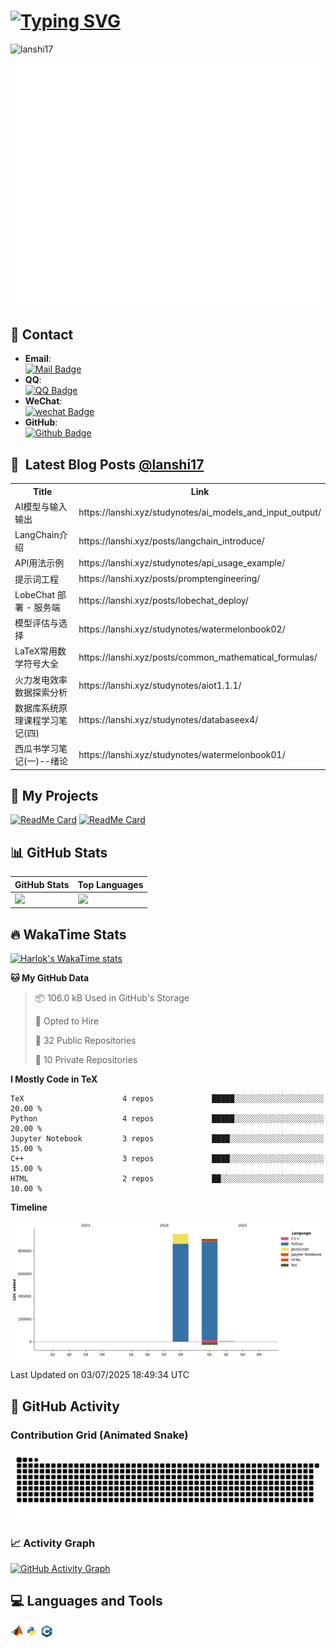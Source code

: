 # [![Typing SVG](https://readme-typing-svg.demolab.com?font=Fira+Code&weight=640&size=32&pause=1000&color=95F700&width=453&height=60&lines=Hey+%F0%9F%91%8B%2C+This+is+Lanshi)](https://git.io/typing-svg)

<p align="left">
  <img src="https://komarev.com/ghpvc/?username=lanshi17" alt="lanshi17" />
</p>

![Metrics](https://github.com/lanshi17/lanshi17/blob/master/github-metrics.svg)

## 📧 Contact
- **Email**:  
  [![Mail Badge](https://img.shields.io/badge/-yhvguk@foxmail.com-c14438?style=flat&logo=Gmail&logoColor=white&link=mailto:yhvguk@foxmail.com)](mailto:yhvguk@foxmail.com)
- **QQ**:  
  [![QQ Badge](https://img.shields.io/badge/-1020037769-0A66C2?style=flat&logo=qq&logoColor=white&link=https://qm.qq.com/q/NAXbuT3rQA)](https://qm.qq.com/q/NAXbuT3rQA)
- **WeChat**:  
  [![wechat Badge](https://img.shields.io/badge/-Skurayzs-12B76A?style=flat&logo=wechat&logoColor=white&link=https://img.picui.cn/free/2025/04/19/68030b5da4fa3.png)](https://img.picui.cn/free/2025/04/19/68030b5da4fa3.png)
- **GitHub**:  
  [![Github Badge](https://img.shields.io/badge/-lanshi17-grey?style=flat&logo=github&logoColor=white&link=https://github.com/lanshi17/)](https://www.github.com/lanshi17/)
  
## 📕 &nbsp;Latest Blog Posts  [@lanshi17](https://github.com/lanshi17)

<table>
  <tr><th>Title</th><th>Link</th></tr>
  <!-- STACKOVERFLOW:START --><tr><td>AI模型与输入输出</td><td>https://lanshi.xyz/studynotes/ai_models_and_input_output/</td></tr><tr><td>LangChain介绍</td><td>https://lanshi.xyz/posts/langchain_introduce/</td></tr><tr><td>API用法示例</td><td>https://lanshi.xyz/studynotes/api_usage_example/</td></tr><tr><td>提示词工程</td><td>https://lanshi.xyz/posts/promptengineering/</td></tr><tr><td>LobeChat 部署 - 服务端</td><td>https://lanshi.xyz/posts/lobechat_deploy/</td></tr><tr><td>模型评估与选择</td><td>https://lanshi.xyz/studynotes/watermelonbook02/</td></tr><tr><td>LaTeX常用数学符号大全</td><td>https://lanshi.xyz/posts/common_mathematical_formulas/</td></tr><tr><td>火力发电效率数据探索分析</td><td>https://lanshi.xyz/studynotes/aiot1.1.1/</td></tr><tr><td>数据库系统原理课程学习笔记&lpar;四&rpar;</td><td>https://lanshi.xyz/studynotes/databaseex4/</td></tr><tr><td>西瓜书学习笔记&lpar;一&rpar;--绪论</td><td>https://lanshi.xyz/studynotes/watermelonbook01/</td></tr><!-- STACKOVERFLOW:END -->
</table>

## 🌟 My Projects

[![ReadMe Card](https://github-readme-stats.vercel.app/api/pin/?username=lanshi17&repo=FishStone-Cloud)](https://github.com/lanshi17/FishStone-Cloud)  [![ReadMe Card](https://github-readme-stats.vercel.app/api/pin/?username=lanshi17&repo=leetcode&show_owner=true)](https://github.com/lanshi17/leetcode)

## 📊 GitHub Stats

| GitHub Stats | Top Languages |
|--------------|---------------|
| ![](https://github-readme-stats.vercel.app/api?username=lanshi17&show_icons=true&theme=vue&count_private=true) | ![](https://github-readme-stats.vercel.app/api/top-langs/?username=lanshi17&theme=vue) |

## 🔥 WakaTime Stats
[![Harlok's WakaTime stats](https://github-readme-stats.vercel.app/api/wakatime?username=@lanshi17)](https://github.com/anuraghazra/github-readme-stats)

<!--START_SECTION:waka-->


**🐱 My GitHub Data** 

> 📦 106.0 kB Used in GitHub's Storage 
 > 
> 💼 Opted to Hire
 > 
> 📜 32 Public Repositories 
 > 
> 🔑 10 Private Repositories 
 > 
**I Mostly Code in TeX** 

```text
TeX                      4 repos             █████░░░░░░░░░░░░░░░░░░░░   20.00 % 
Python                   4 repos             █████░░░░░░░░░░░░░░░░░░░░   20.00 % 
Jupyter Notebook         3 repos             ████░░░░░░░░░░░░░░░░░░░░░   15.00 % 
C++                      3 repos             ████░░░░░░░░░░░░░░░░░░░░░   15.00 % 
HTML                     2 repos             ██░░░░░░░░░░░░░░░░░░░░░░░   10.00 % 
```



**Timeline**

![Lines of Code chart](https://raw.githubusercontent.com/lanshi17/lanshi17/master/assets/bar_graph.png)


 Last Updated on 03/07/2025 18:49:34 UTC
<!--END_SECTION:waka-->

## 📅 GitHub Activity

### Contribution Grid (Animated Snake)

<picture>
  <source media="(prefers-color-scheme: dark)" srcset="https://raw.githubusercontent.com/lanshi17/lanshi17/output/github-contribution-grid-snake-dark.svg">
  <source media="(prefers-color-scheme: light)" srcset="https://raw.githubusercontent.com/lanshi17/lanshi17/output/github-contribution-grid-snake.svg">
  <img alt="GitHub Contribution Grid Snake Animation" src="https://raw.githubusercontent.com/lanshi17/lanshi17/output/github-contribution-grid-snake.svg">
</picture>

### 📈 Activity Graph
[![GitHub Activity Graph](https://github-readme-activity-graph.vercel.app/graph?username=lanshi17&theme=vue)](https://github.com/gadzhi/gh-activity-graph)


## 💻 Languages and Tools
<code><img height="20" src="https://raw.githubusercontent.com/github/explore/80688e429a7d4ef2fca1e82350fe8e3517d3494d/topics/matlab/matlab.png" alt="MATLAB"></code>  <code><img height="20" src="https://raw.githubusercontent.com/github/explore/80688e429a7d4ef2fca1e82350fe8e3517d3494d/topics/python/python.png" alt="Python"></code>  <code><img height="20" src="https://raw.githubusercontent.com/github/explore/80688e429a7d4ef2fca1e82350fe8e3517d3494d/topics/cpp/cpp.png" alt="C++"></code>

